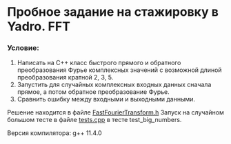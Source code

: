 # Пробное задание на стажировку в Yadro. FFT
### Условие:
1. Написать на С++ класс быстрого прямого и обратного преобразования
Фурье комплексных значений с возможной длиной преобразования
кратной 2, 3, 5.
2. Запустить для случайных комплексных входных данных сначала
прямое, а потом обратное преобразование Фурье.
3. Сравнить ошибку между входными и выходными данными.

Решение находится в файле [FastFourierTransform.h](https://github.com/peobifolt/FFT/blob/main/FastFourierTransform.h)
Запуск на случайном большом тесте в файле [tests.cpp](https://github.com/peobifolt/FFT/blob/main/tests.cpp) в тесте test_big_numbers.

Версия компилятора:
g++ 11.4.0
